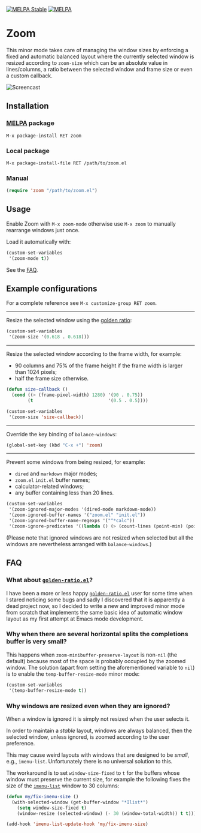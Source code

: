 [![MELPA Stable](https://stable.melpa.org/packages/zoom-badge.svg)](https://stable.melpa.org/#/zoom)
[![MELPA](https://melpa.org/packages/zoom-badge.svg)](https://melpa.org/#/zoom)

# Zoom

This minor mode takes care of managing the window sizes by enforcing a fixed and
automatic balanced layout where the currently selected window is resized
according to `zoom-size` which can be an absolute value in lines/columns, a
ratio between the selected window and frame size or even a custom callback.

![Screencast](https://i.imgur.com/joZxu56.gif)

## Installation

### [MELPA] package

```
M-x package-install RET zoom
```

[MELPA]: https://melpa.org/#/getting-started

### Local package

```
M-x package-install-file RET /path/to/zoom.el
```

### Manual

```el
(require 'zoom "/path/to/zoom.el")
```

## Usage

Enable Zoom with `M-x zoom-mode` otherwise use `M-x zoom` to manually rearrange
windows just once.

Load it automatically with:

```el
(custom-set-variables
 '(zoom-mode t))
```

See the [FAQ].

[FAQ]: https://github.com/cyrus-and/zoom#faq

## Example configurations

For a complete reference see `M-x customize-group RET zoom`.

---

Resize the selected window using the [golden ratio]:

```el
(custom-set-variables
 '(zoom-size '(0.618 . 0.618)))
```

[golden ratio]: https://en.wikipedia.org/wiki/Golden_ratio

---

Resize the selected window according to the frame width, for example:

- 90 columns and 75% of the frame height if the frame width is larger than 1024
  pixels;
- half the frame size otherwise.

```el
(defun size-callback ()
  (cond ((> (frame-pixel-width) 1280) '(90 . 0.75))
        (t                            '(0.5 . 0.5))))

(custom-set-variables
 '(zoom-size 'size-callback))
```

---

Override the key binding of `balance-windows`:

```el
(global-set-key (kbd "C-x +") 'zoom)
```

---

Prevent some windows from being resized, for example:

- `dired` and `markdown` major modes;
- `zoom.el` `init.el` buffer names;
- calculator-related windows;
- any buffer containing less than 20 lines.

```el
(custom-set-variables
 '(zoom-ignored-major-modes '(dired-mode markdown-mode))
 '(zoom-ignored-buffer-names '("zoom.el" "init.el"))
 '(zoom-ignored-buffer-name-regexps '("^*calc"))
 '(zoom-ignore-predicates '((lambda () (> (count-lines (point-min) (point-max)) 20)))))
```

(Please note that ignored windows are not resized when selected but all the
windows are nevertheless arranged with `balance-windows`.)

## FAQ

### What about [`golden-ratio.el`]?

I have been a more or less happy [`golden-ratio.el`] user for some time when I
stared noticing some bugs and sadly I discovered that it is apparently a dead
project now, so I decided to write a new and improved minor mode from scratch
that implements the same basic idea of automatic window layout as my first
attempt at Emacs mode development.

[`golden-ratio.el`]: https://github.com/roman/golden-ratio.el

### Why when there are several horizontal splits the completions buffer is very small?

This happens when `zoom-minibuffer-preserve-layout` is non-`nil` (the default)
because most of the space is probably occupied by the zoomed window. The
solution (apart from setting the aforementioned variable to `nil`) is to enable
the `temp-buffer-resize-mode` minor mode:

```el
(custom-set-variables
 '(temp-buffer-resize-mode t))
```

### Why windows are resized even when they are ignored?

When a window is ignored it is simply not resized when the user selects it.

In order to maintain a *stable* layout, windows are always balanced, then the
selected window, unless ignored, is zoomed according to the user preference.

This may cause weird layouts with windows that are designed to be *small*, e.g.,
`imenu-list`. Unfortunately there is no universal solution to this.

The workaround is to set `window-size-fixed` to `t` for the buffers whose window
must preserve the current size, for example the following fixes the size of the
[`imenu-list`] window to 30 columns:

```el
(defun my/fix-imenu-size ()
  (with-selected-window (get-buffer-window "*Ilist*")
    (setq window-size-fixed t)
    (window-resize (selected-window) (- 30 (window-total-width)) t t)))

(add-hook 'imenu-list-update-hook 'my/fix-imenu-size)
```

[`imenu-list`]: https://github.com/bmag/imenu-list
